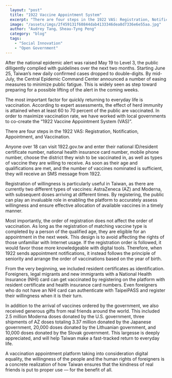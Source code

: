 ```yaml
---
  layout: "post"
  title: "1922 Vaccine Appointment System"
  excerpt: "There are four steps in the 1922 VAS: Registration, Notification, Appointment, and Vaccination."
  image: "/assets/imgs/2f459131f60844dab4133346dea8d7336e6e55aa.jpg"
  author: "Audrey Tang、Sheau-Tyng Peng"
  category: "blog"
  tags: 
    - "Social Innovation"
    - "Open Government"
---
```


After the national epidemic alert was raised May 19 to Level 3, the public dilligently complied with guidelines over the next two months. Starting June 25, Taiwan’s new daily confirmed cases dropped to double-digits. By mid-July, the Central Epidemic Command Center announced a number of easing measures to minimize public fatigue. This is widely seen as step toward preparing for a possible lifting of the alert in the coming weeks.

The most important factor for quickly returning to everyday life is vaccination. According to expert assessments, the effect of herd immunity is attained when at least 60 to 70 percent of the public are vaccinated. In order to maximize vaccination rate, we have worked with local governments to co-create the “1922 Vaccine Appointment System (VAS)”.

There are four steps in the 1922 VAS: Registration, Notification, Appointment, and Vaccination.

Anyone over 18 can visit 1922.gov.tw and enter their national ID/resident certificate number, national health insurance card number, mobile phone number, choose the district they wish to be vaccinated in, as well as types of vaccine they are willing to receive. As soon as their age and qualifications are met, and the number of vaccines nominated is sufficient, they will receive an SMS message from 1922.

Registration of willingness is particularly useful in Taiwan, as there are currently two different types of vaccines: AstraZeneca (AZ) and Moderna, with subsequent doses arriving at different times. By registering, the public can play an invaluable role in enabling the platform to accurately assess willingness and ensure effective allocation of available vaccines in a timely manner.

Most importantly, the order of registration does not affect the order of vaccination. As long as the registration of matching vaccine type is completed by a person of the qualified age, they are eligible for an appointment in the next week. This design is to avoid affecting the rights of those unfamiliar with Internet usage. If the registration order is followed, it would favor those more knowledgeable with digital tools. Therefore, when 1922 sends appointment notifications, it instead follows the principle of seniority and arrange the order of vaccinations based on the year of birth.

From the very beginning, we included resident certificates as identification. Foreigners, legal migrants and new immigrants with a National Health Insurance (NHI) card can get vaccinated by registering on the platform with resident certificate and health insurance card numbers. Even foreigners who do not have an NHI card can authenticate with TaipeiPASS and register their willingness when it is their turn.

In addition to the arrival of vaccines ordered by the government, we also received generous gifts from real friends around the world. This included 2.5 million Moderna doses donated by the U.S. government, three shipments of AZ doses totaling 3.37 million donated by the Japanese government, 20,000 doses donated by the Lithuanian government, and 10,000 doses donated by the Slovak government. This largesse is deeply appreciated, and will help Taiwan make a fast-tracked return to everyday life.

A vaccination appointment platform taking into consideration digital equality, the willingness of the people and the human rights of foreigners is a concrete realization of how Taiwan ensures that the kindness of real friends is put to proper use — for the benefit of all.
